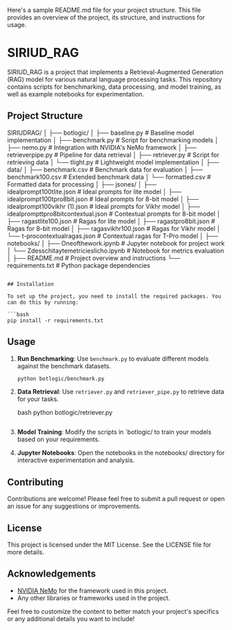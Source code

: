 Here's a sample README.md file for your project structure. This file provides an overview of the project, its structure, and instructions for usage.

# SIRIUD_RAG

SIRIUD_RAG is a project that implements a Retrieval-Augmented Generation (RAG) model for various natural language processing tasks. This repository contains scripts for benchmarking, data processing, and model training, as well as example notebooks for experimentation.

## Project Structure


SIRIUDRAG/
│
├── botlogic/
│   ├── baseline.py              # Baseline model implementation
│   ├── benchmark.py             # Script for benchmarking models
│   ├── nemo.py                  # Integration with NVIDIA's NeMo framework
│   ├── retrieverpipe.py        # Pipeline for data retrieval
│   ├── retriever.py             # Script for retrieving data
│   └── tlight.py                # Lightweight model implementation
│
├── data/
│   ├── benchmark.csv            # Benchmark data for evaluation
│   ├── benchmark100.csv         # Extended benchmark data
│   └── formatted.csv            # Formatted data for processing
│
├── jsones/
│   ├── idealprompt100tlite.json              # Ideal prompts for lite model
│   ├── idealprompt100tpro8bit.json          # Ideal prompts for 8-bit model
│   ├── idealprompt100vikhr (1).json            # Ideal prompts for Vikhr model
│   ├── idealprompttpro8bitcontextual.json    # Contextual prompts for 8-bit model
│   ├── ragastlite100.json                       # Ragas for lite model
│   ├── ragastpro8bit.json                       # Ragas for 8-bit model
│   ├── ragasvikhr100.json                        # Ragas for Vikhr model
│   └── t-procontextualragas.json                 # Contextual ragas for T-Pro model
│
├── notebooks/
│   ├── Oneofthework.ipynb                       # Jupyter notebook for project work
│   └── Zdesschitaytemetricieslicho.ipynb      # Notebook for metrics evaluation
│
├── README.md                                       # Project overview and instructions
└── requirements.txt                                # Python package dependencies
```

## Installation

To set up the project, you need to install the required packages. You can do this by running:

```bash
pip install -r requirements.txt
```

## Usage

1. **Run Benchmarking**:
   Use `benchmark.py` to evaluate different models against the benchmark datasets.

   ```bash
   python botlogic/benchmark.py
   
2. **Data Retrieval**:
   Use `retriever.py` and `retriever_pipe.py` to retrieve data for your tasks.

   bash
   python botlogic/retriever.py
   ```

3. **Model Training**:
   Modify the scripts in `botlogic/ to train your models based on your requirements.

4. **Jupyter Notebooks**:
   Open the notebooks in the notebooks/ directory for interactive experimentation and analysis.

## Contributing

Contributions are welcome! Please feel free to submit a pull request or open an issue for any suggestions or improvements.

## License

This project is licensed under the MIT License. See the LICENSE file for more details.

## Acknowledgements

- [NVIDIA NeMo](https://github.com/NVIDIA/NeMo) for the framework used in this project.
- Any other libraries or frameworks used in the project.



Feel free to customize the content to better match your project's specifics or any additional details you want to include!
